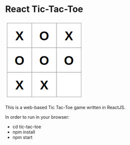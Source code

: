 # React Tic-Tac-Toe
![](art/board2.png?raw=true)

This is a web-based Tic Tac-Toe game written in ReactJS.

In order to run in your browser:
- cd tic-tac-toe
- npm install
- npm start
